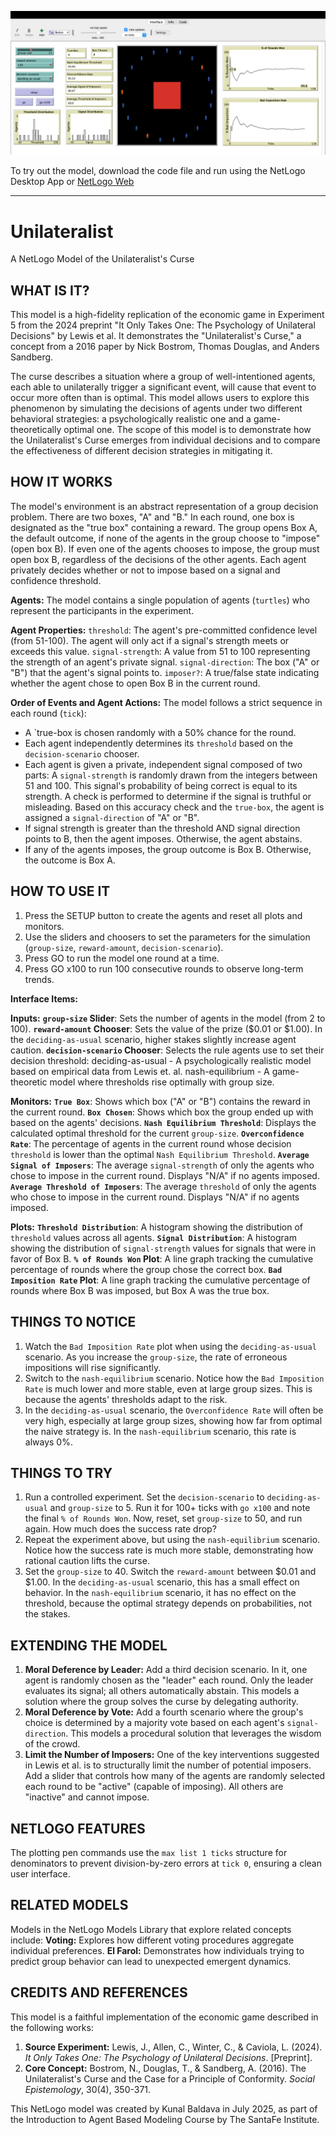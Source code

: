 ![](cover_image.png)

To try out the model, download the code file and run using the NetLogo Desktop App or [NetLogo Web](https://netlogoweb.org/launch#Load)

----
# Unilateralist

A NetLogo Model of the Unilateralist's Curse

## WHAT IS IT?
This model is a high-fidelity replication of the economic game in Experiment 5 from the 2024 preprint "It Only Takes One: The Psychology of Unilateral Decisions" by Lewis et al. It demonstrates the "Unilateralist's Curse," a concept from a 2016 paper by Nick Bostrom, Thomas Douglas, and Anders Sandberg.

The curse describes a situation where a group of well-intentioned agents, each able to unilaterally trigger a significant event, will cause that event to occur more often than is optimal. This model allows users to explore this phenomenon by simulating the decisions of agents under two different behavioral strategies: a psychologically realistic one and a game-theoretically optimal one. The scope of this model is to demonstrate how the Unilateralist's Curse emerges from individual decisions and to compare the effectiveness of different decision strategies in mitigating it.
## HOW IT WORKS
The model's environment is an abstract representation of a group decision problem. There are two boxes, "A" and "B." In each round, one box is designated as the "true box" containing a reward. The group opens Box A, the default outcome, if none of the agents in the group choose to "impose" (open box B). If even one of the agents chooses to impose, the group must open box B, regardless of the decisions of the other agents. Each agent privately decides whether or not to impose based on a signal and confidence threshold.

**Agents:**
The model contains a single population of agents (`turtles`) who represent the participants in the experiment.

**Agent Properties:**
`threshold`: The agent's pre-committed confidence level (from 51-100). The agent will only act if a signal's strength meets or exceeds this value.
`signal-strength`: A value from 51 to 100 representing the strength of an agent's private signal.
`signal-direction`: The box ("A" or "B") that the agent's signal points to.
`imposer?`: A true/false state indicating whether the agent chose to open Box B in the current round.

**Order of Events and Agent Actions:**
The model follows a strict sequence in each round (`tick`):
- A `true-box is chosen randomly with a 50% chance for the round.
- Each agent independently determines its `threshold` based on the `decision-scenario` chooser.
- Each agent is given a private, independent signal composed of two parts:
A `signal-strength` is randomly drawn from the integers between 51 and 100.
This signal's probability of being correct is equal to its strength. A check is performed to determine if the signal is truthful or misleading.
Based on this accuracy check and the `true-box`, the agent is assigned a `signal-direction` of "A" or "B".
- If signal strength is greater than the threshold AND signal direction points to B, then the agent imposes. Otherwise, the agent abstains.
- If any of the agents imposes, the group outcome is Box B. Otherwise, the outcome is Box A.

## HOW TO USE IT

1.  Press the SETUP button to create the agents and reset all plots and monitors.
2.  Use the sliders and choosers to set the parameters for the simulation (`group-size`, `reward-amount`, `decision-scenario`).
3.  Press GO to run the model one round at a time.
4.  Press GO x100 to run 100 consecutive rounds to observe long-term trends.

**Interface Items:**

**Inputs:**
**`group-size` Slider**: Sets the number of agents in the model (from 2 to 100).
**`reward-amount` Chooser**: Sets the value of the prize ($0.01 or $1.00). In the `deciding-as-usual` scenario, higher stakes slightly increase agent caution.
**`decision-scenario` Chooser**: Selects the rule agents use to set their decision threshold:
deciding-as-usual - A psychologically realistic model based on empirical data from Lewis et. al.
nash-equilibrium - A game-theoretic model where thresholds rise optimally with group size.

**Monitors:**
**`True Box`**: Shows which box ("A" or "B") contains the reward in the current round.
**`Box Chosen`**: Shows which box the group ended up with based on the agents' decisions.
**`Nash Equilibrium Threshold`**: Displays the calculated optimal threshold for the current `group-size`.
**`Overconfidence Rate`**: The percentage of agents in the current round whose decision `threshold` is lower than the optimal `Nash Equilibrium Threshold`.
**`Average Signal of Imposers`**: The average `signal-strength` of only the agents who chose to impose in the current round. Displays "N/A" if no agents imposed.
**`Average Threshold of Imposers`**: The average `threshold` of only the agents who chose to impose in the current round. Displays "N/A" if no agents imposed.

**Plots:**
**`Threshold Distribution`**: A histogram showing the distribution of `threshold` values across all agents.
**`Signal Distribution`**: A histogram showing the distribution of `signal-strength` values for signals that were in favor of Box B.
**`% of Rounds Won` Plot**: A line graph tracking the cumulative percentage of rounds where the group chose the correct box.
**`Bad Imposition Rate` Plot**: A line graph tracking the cumulative percentage of rounds where Box B was imposed, but Box A was the true box.

## THINGS TO NOTICE

1.  Watch the `Bad Imposition Rate` plot when using the `deciding-as-usual` scenario. As you increase the `group-size`, the rate of erroneous impositions will rise significantly.
2.  Switch to the `nash-equilibrium` scenario. Notice how the `Bad Imposition Rate` is much lower and more stable, even at large group sizes. This is because the agents' thresholds adapt to the risk.
3.  In the `deciding-as-usual` scenario, the `Overconfidence Rate` will often be very high, especially at large group sizes, showing how far from optimal the naive strategy is. In the `nash-equilibrium` scenario, this rate is always 0%.

## THINGS TO TRY

1.  Run a controlled experiment. Set the `decision-scenario` to `deciding-as-usual` and `group-size` to 5. Run it for 100+ ticks with `go x100` and note the final `% of Rounds Won`. Now, reset, set `group-size` to 50, and run again. How much does the success rate drop?
2.  Repeat the experiment above, but using the `nash-equilibrium` scenario. Notice how the success rate is much more stable, demonstrating how rational caution lifts the curse.
3.  Set the `group-size` to 40. Switch the `reward-amount` between $0.01 and $1.00. In the `deciding-as-usual` scenario, this has a small effect on behavior. In the `nash-equilibrium` scenario, it has no effect on the threshold, because the optimal strategy depends on probabilities, not the stakes.

## EXTENDING THE MODEL

1.  **Moral Deference by Leader:** Add a third decision scenario. In it, one agent is randomly chosen as the "leader" each round. Only the leader evaluates its signal; all others automatically abstain. This models a solution where the group solves the curse by delegating authority.
2.  **Moral Deference by Vote:** Add a fourth scenario where the group's choice is determined by a majority vote based on each agent's `signal-direction`. This models a procedural solution that leverages the wisdom of the crowd.
3.  **Limit the Number of Imposers:** One of the key interventions suggested in Lewis et al. is to structurally limit the number of potential imposers. Add a slider that controls how many of the agents are randomly selected each round to be "active" (capable of imposing). All others are "inactive" and cannot impose.

## NETLOGO FEATURES

The plotting pen commands use the `max list 1 ticks` structure for denominators to prevent division-by-zero errors at `tick 0`, ensuring a clean user interface.

## RELATED MODELS

Models in the NetLogo Models Library that explore related concepts include:
**Voting:** Explores how different voting procedures aggregate individual preferences.
**El Farol:** Demonstrates how individuals trying to predict group behavior can lead to unexpected emergent dynamics.

## CREDITS AND REFERENCES

This model is a faithful implementation of the economic game described in the following works:
1.  **Source Experiment:** Lewis, J., Allen, C., Winter, C., & Caviola, L. (2024). *It Only Takes One: The Psychology of Unilateral Decisions*. [Preprint].
2.  **Core Concept:** Bostrom, N., Douglas, T., & Sandberg, A. (2016). The Unilateralist's Curse and the Case for a Principle of Conformity. *Social Epistemology*, 30(4), 350-371.

This NetLogo model was created by Kunal Baldava in July 2025, as part of the Introduction to Agent Based Modeling Course by The SantaFe Institute.
